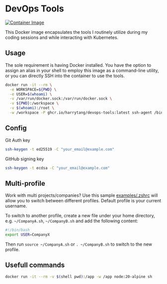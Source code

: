 # DevOps Tools

[![Container Image](https://github.com/harrytang/devops-tools/actions/workflows/build.yml/badge.svg)](https://github.com/harrytang/devops-tools/actions/workflows/build.yml)

This Docker image encapsulates the tools I routinely utilize during my coding sessions and while interacting with Kubernetes.

## Usage

The sole requirement is having Docker installed. You have the option to assign an alias in your shell to employ this image as a command-line utility, or you can directly SSH into the container to use the tools.

```bash
docker run -it --rm \
  -e WORKSPACE=${PWD} \
  -e USER=$(whoami) \
  -v /var/run/docker.sock:/var/run/docker.sock \
  -v ${PWD}:/workspace \
  -v $(whoami):/root \
  -w /workspace -P ghcr.io/harrytang/devops-tools:latest ssh-agent /bin/zsh'
```

## Config

Git Auth key

```bash
ssh-keygen -t ed25519 -C "your_email@example.com"
```

GitHub signing key

```bash
ssh-keygen -t ecdsa -C "your_email@example.com"
```

## Multi-profile

Work with multi projects/companies? Use this sample [examples/.zshrc](examples/.zshrc) will allow you to switch between different profiles. Default profile is your current username.

To switch to another profile, create a new file under your home directory, e.g. `~/CompanyA.sh`, `~/CompanyB.sh` and add the following content:

```bash
#!/bin/bash
export USER=CompanyX
```

Then run `source ~/CompanyA.sh` or `. ~/CompanyB.sh` to switch to the new profile.

## Usefull commands

```bash
docker run -it --rm -v $(shell pwd):/app -w /app node:20-alpine sh
```
